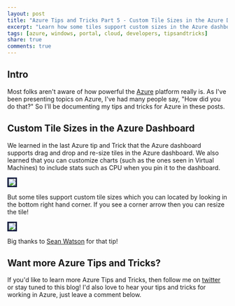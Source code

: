 ```yaml
---
layout: post
title: "Azure Tips and Tricks Part 5 - Custom Tile Sizes in the Azure Dashboard"
excerpt: "Learn how some tiles support custom sizes in the Azure dashboard"
tags: [azure, windows, portal, cloud, developers, tipsandtricks]
share: true
comments: true
---
```


## Intro

Most folks aren't aware of how powerful the [Azure](http://www.azure.com) platform really is. As I've been presenting topics on Azure, I've had many people say, "How did you do that?" So I'll be documenting my tips and tricks for Azure in these posts.

## Custom Tile Sizes in the Azure Dashboard

We learned in the last Azure tip and Trick that the Azure dashboard supports drag and drop and re-size tiles in the Azure dashboard. We also learned that you can customize charts (such as the ones seen in Virtual Machines) to include stats such as CPU when you pin it to the dashboard.  

<img style="border:3px solid #021a40" src="http://michaelcrump.net/files/azuretip4.gif">

But some tiles support custom tile sizes which you can located by looking in the bottom right hand corner. If you see a corner arrow then you can resize the tile! 

<img style="border:3px solid #021a40" src="http://michaelcrump.net/files/azuretip5.gif">

Big thanks to [Sean Watson](https://twitter.com/Seanwatson3) for that tip!

## Want more Azure Tips and Tricks?

If you'd like to learn more Azure Tips and Tricks, then follow me on [twitter](http://twitter.com/mbcrump) or stay tuned to this blog! I'd also love to hear your tips and tricks for working in Azure, just leave a comment below. 
